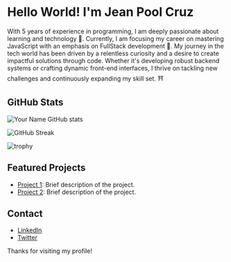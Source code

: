# Hello World! I'm Jean Pool Cruz

With 5 years of experience in programming, I am deeply passionate about learning and technology 🧠. Currently, I am focusing my career on mastering JavaScript with an emphasis on FullStack development 🚀. My journey in the tech world has been driven by a relentless curiosity and a desire to create impactful solutions through code. Whether it's developing robust backend systems or crafting dynamic front-end interfaces, I thrive on tackling new challenges and continuously expanding my skill set. ⛩️


## GitHub Stats

![Your Name GitHub stats](https://github-readme-stats.vercel.app/api?username=jpool09&show_icons=true&theme=radical)

![GitHub Streak](https://github-readme-streak-stats.herokuapp.com/?user=jpool09&theme=dark)

![trophy](https://github-profile-trophy.vercel.app/?username=jpool09&theme=dracula)

## Featured Projects

- [Project 1](https://github.com/your-username/project1): Brief description of the project.
- [Project 2](https://github.com/your-username/project2): Brief description of the project.

## Contact

- [LinkedIn](https://www.linkedin.com/in/your-username/)
- [Twitter](https://twitter.com/your-username)

Thanks for visiting my profile!
